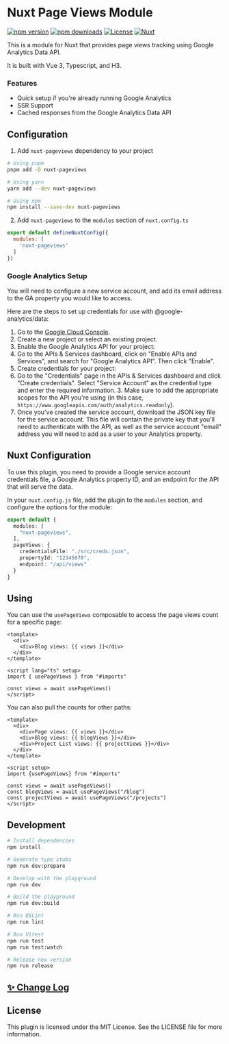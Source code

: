 # Nuxt Page Views Module

[![npm version][npm-version-src]][npm-version-href]
[![npm downloads][npm-downloads-src]][npm-downloads-href]
[![License][license-src]][license-href]
[![Nuxt][nuxt-src]][nuxt-href]

This is a module for Nuxt that provides page views tracking using Google Analytics Data API.

It is built with Vue 3, Typescript, and H3.

### Features

- Quick setup if you're already running Google Analytics
- SSR Support
- Cached responses from the Google Analytics Data API

## Configuration

1. Add `nuxt-pageviews` dependency to your project

```bash
# Using pnpm
pnpm add -D nuxt-pageviews

# Using yarn
yarn add --dev nuxt-pageviews

# Using npm
npm install --save-dev nuxt-pageviews
```

2. Add `nuxt-pageviews` to the `modules` section of `nuxt.config.ts`

```js
export default defineNuxtConfig({
  modules: [
    'nuxt-pageviews'
  ]
})
```



### Google Analytics Setup

You will need to configure a new service account, and add its email address to the GA property you would like to access.

Here are the steps to set up credentials for use with @google-analytics/data:

1. Go to the [Google Cloud Console](https://console.cloud.google.com/).
1. Create a new project or select an existing project.
1. Enable the Google Analytics API for your project:
  2. Go to the APIs & Services dashboard, click on "Enable
     APIs and Services", and search for "Google Analytics API". Then click "Enable".
1. Create credentials for your project:
  2. Go to the "Credentials" page in the APIs & Services dashboard and
     click "Create credentials". Select "Service Account" as the credential type and enter the required information.
     3. Make sure to add the appropriate scopes for the API you're using (in this case,` https://www.googleapis.com/auth/analytics.readonly`).
1. Once you've created the service account, download the JSON key file for the service account. This file will contain
   the private key that you'll need to authenticate with the API, as well as the service account "email" address you will need to add as a user to your Analytics property.

## Nuxt Configuration

To use this plugin, you need to provide a Google service account credentials file, a Google Analytics property ID, and
an endpoint for the API that will serve the data.

In your `nuxt.config.js` file, add the plugin to the `modules` section, and configure the options for the module:

```ts
export default {
  modules: [
    "nuxt-pageviews",
  ],
  pageViews: {
    credentialsFile: "./src/creds.json",
    propertyId: "12345678",
    endpoint: "/api/views"
  }
}
```

## Using

You can use the `usePageViews` composable to access the page views count for a specific page:

```vue
<template>
  <div>
    <div>Blog views: {{ views }}</div>
  </div>
</template>

<script lang="ts" setup>
import { usePageViews } from "#imports"

const views = await usePageViews()
</script>
```

You can also pull the counts for other paths:

```vue
<template>
  <div>
    <div>Page views: {{ views }}</div>
    <div>Blog views: {{ blogViews }}</div>
    <div>Project List views: {{ projectViews }}</div>
  </div>
</template>

<script setup>
import {usePageViews} from "#imports"

const views = await usePageViews()
const blogViews = await usePageViews("/blog")
const projectViews = await usePageViews("/projects")
</script>
```

## Development

```bash
# Install dependencies
npm install

# Generate type stubs
npm run dev:prepare

# Develop with the playground
npm run dev

# Build the playground
npm run dev:build

# Run ESLint
npm run lint

# Run Vitest
npm run test
npm run test:watch

# Release new version
npm run release
```

## [✨ Change Log](/CHANGELOG.md)

## License

This plugin is licensed under the MIT License. See the LICENSE file for more information.


<!-- Badges -->

[npm-version-src]: https://img.shields.io/npm/v/nuxt-pageviews/latest.svg?style=flat&colorA=18181B&colorB=28CF8D

[npm-version-href]: https://npmjs.com/package/nuxt-pageviews

[npm-downloads-src]: https://img.shields.io/npm/dm/nuxt-pageviews.svg?style=flat&colorA=18181B&colorB=28CF8D

[npm-downloads-href]: https://npmjs.com/package/nuxt-pageviews

[license-src]: https://img.shields.io/npm/l/nuxt-pageviews.svg?style=flat&colorA=18181B&colorB=28CF8D

[license-href]: https://npmjs.com/package/nuxt-pageviews

[nuxt-src]: https://img.shields.io/badge/Nuxt-18181B?logo=nuxt.js

[nuxt-href]: https://nuxt.com

